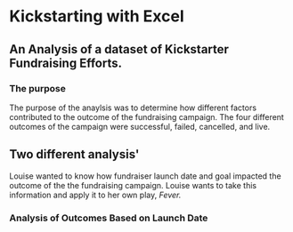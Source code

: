 # Kickstarting with Excel
## An Analysis of a dataset of Kickstarter Fundraising Efforts.
### The purpose 
The purpose of the anaylsis was to determine how different factors contributed to the outcome of the fundraising campaign. The four different outcomes of the campaign were successful, failed, cancelled, and live.
## Two different analysis' 
Louise wanted to know how fundraiser launch date and goal impacted the outcome of the the fundraising campaign. Louise wants to take this information and apply it to her own play, *Fever.*
### Analysis of Outcomes Based on Launch Date

